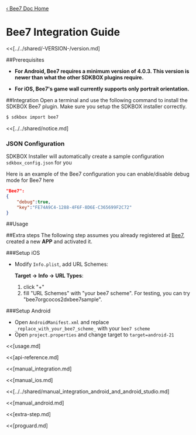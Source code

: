 [&#8249; Bee7 Doc Home](./)

<h1>Bee7 Integration Guide</h1>
<<[../../shared/-VERSION-/version.md]

##Prerequisites
* __For Android, Bee7 requires a minimum version of 4.0.3. This version is newer than what the other SDKBOX plugins require.__

* __For iOS, Bee7's game wall currently supports only portrait orientation.__

##Integration
Open a terminal and use the following command to install the SDKBOX Bee7 plugin. Make sure you setup the SDKBOX installer correctly.
```bash
$ sdkbox import bee7
```

<<[../../shared/notice.md]

<!--## Configuration
<<[../../shared/sdkbox_cloud.md]
<<[../../shared/remote_application_config.md]-->

### JSON Configuration
SDKBOX Installer will automatically create a sample configuration `sdkbox_config.json` for you

Here is an example of the Bee7 configuration you can enable/disable debug mode for Bee7 here

```json
"Bee7":
{
    "debug":true,
    "key":"FE74A9C4-1288-4F6F-8D6E-C365699F2C72"
}
```

<!--<<[sdkbox-config-encrypt.md]-->

##Usage

##Extra steps
The following step assumes you already registered at [Bee7](http://bee7.com/), created a new __APP__ and activated it.

###Setup iOS
* Modify `Info.plist`, add URL Schemes:

	__Target -> Info -> URL Types__:

	1. click "+"
	2. fill "URL Schemes" with "your bee7 scheme". For testing, you can try "bee7orgcocos2dxbee7sample". 

###Setup Android
* Open `AndroidManifest.xml` and replace `_replace_with_your_bee7_scheme_` with your `bee7 scheme`
* Open `project.properties` and change target to `target=android-21`

<<[usage.md]

<<[api-reference.md]

<<[manual_integration.md]

<<[manual_ios.md]

<<[../../shared/manual_integration_android_and_android_studio.md]

<<[manual_android.md]

<<[extra-step.md]

<<[proguard.md]
